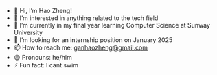 - 👋 Hi, I’m Hao Zheng!
- 👀 I’m interested in anything related to the tech field
- 🌱 I’m currently in my final year learning Computer Science at Sunway University
- 💞️ I’m looking for an internship position on January 2025
- 📫 How to reach me: ganhaozheng@gmail.com
- 😄 Pronouns: he/him
- ⚡ Fun fact: I cant swim

<!---
HaoZheng27/HaoZheng27 is a ✨ special ✨ repository because its `README.md` (this file) appears on your GitHub profile.
You can click the Preview link to take a look at your changes.
--->

